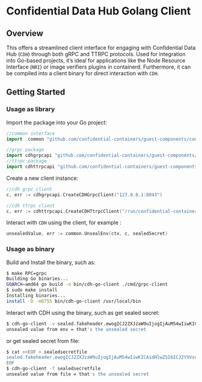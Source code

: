 # Confidential Data Hub Golang Client

## Overview
This offers a streamlined client interface for engaging with Confidential Data Hub (`CDH`) through both gRPC and TTRPC protocols. Used for integration into Go-based projects, it’s ideal for applications like the Node Resource Interface (`NRI`) or image verifiers plugins in containerd. Furthermore, it can be compiled into a client binary for direct interaction with `CDH`.

## Getting Started

### Usage as library

Import the package into your Go project:

```go
//common interface
import 	common "github.com/confidential-containers/guest-components/confidential-data-hub/golang/pkg/core"

//grpc package 
import cdhgrpcapi "github.com/confidential-containers/guest-components/confidential-data-hub/golang/pkg/grpc"
//ttrpc package 
import cdhttrpcapi "github.com/confidential-containers/guest-components/confidential-data-hub/golang/pkg/ttrpc"
```

Create a new client instance:

```go
//cdh grpc client
c, err := cdhgrpcapi.CreateCDHGrpcClient("127.0.0.1:8043")

//cdh ttrpc client
c, err := cdhttrpcapi.CreateCDHTtrpcClient("/run/confidential-containers/cdh.sock")
```

Interact with `CDH` using the client, for example :
```go
unsealedValue, err := common.UnsealEnv(ctx, c, sealedSecret)
```

### Usage as binary

Build and Install the binary, such as:
```bash
$ make RPC=grpc
Building Go binaries...
GOARCH=amd64 go build -o bin/cdh-go-client ./cmd/grpc-client
$ sudo make install
Installing binaries...
install -D -m0755 bin/cdh-go-client /usr/local/bin
```

Interact with CDH using the binary, such as get sealed secret:
```bash
$ cdh-go-client -v sealed.fakeheader.ewogICJ2ZXJzaW9uIjogIjAuMS4wIiwKICAidHlwZSI6ICJ2YXVsdCIsCiAgIm5hbWUiOiAia2JzOi8vL2RlZmF1bHQvdHlwZS90YWciLAogICJwcm92aWRlciI6ICJrYnMiLAogICJwcm92aWRlcl9zZXR0aW5ncyI6IHt9LAogICJhbm5vdGF0aW9ucyI6IHt9Cn0K.fakesignature
unsealed value from env = that's the unsealed secret
```
or get sealed secret from file:
```bash
$ cat <<EOF > sealedsecretfile
sealed.fakeheader.ewogICJ2ZXJzaW9uIjogIjAuMS4wIiwKICAidHlwZSI6ICJ2YXVsdCIsCiAgIm5hbWUiOiAia2JzOi8vL2RlZmF1bHQvdHlwZS90YWciLAogICJwcm92aWRlciI6ICJrYnMiLAogICJwcm92aWRlcl9zZXR0aW5ncyI6IHt9LAogICJhbm5vdGF0aW9ucyI6IHt9Cn0K.fakesignature
EOF
$ cdh-go-client -f sealedsecretfile 
unsealed value from file = that's the unsealed secret
```